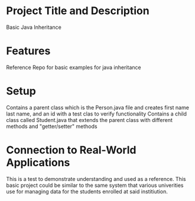 # Project Title and Description
Basic Java Inheritance

# Features
Reference Repo for basic examples for java inheritance

# Setup
Contains a parent class which is the Person.java file and creates first name last name, and an id with a test clas to verify functionality
Contains a child class called Student.java that extends the parent class with different methods and "getter/setter" methods


# Connection to Real-World Applications
This is a test to demonstrate understanding and used as a reference.
This basic project could be similar to the same system that various univerities use for managing data for the students enrolled at said institiution.

